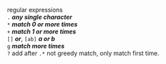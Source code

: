 regular expressions<br>
`.` ***any single character***<br>
`*` ***match 0 or more times***<br>
`+` ***match 1 or more times***<br>
`[]` ***or***, `[ab]` ***a or b***<br>
`g` ***match more times***<br>
`?` add after `.*` not greedy match, only match first time.<br>

